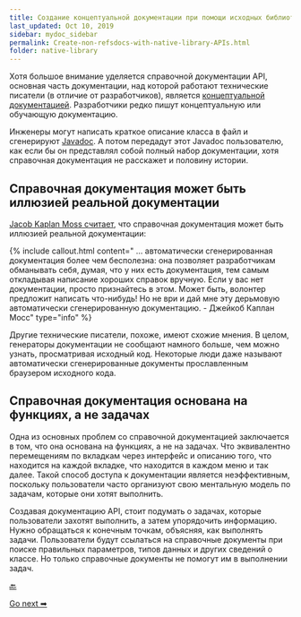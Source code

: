 ```yaml
---
title: Создание концептуальной документации при помощи исходных библиотек API
last_updated: Oct 10, 2019
sidebar: mydoc_sidebar
permalink: Create-non-refsdocs-with-native-library-APIs.html
folder: native-library
---
```


Хотя большое внимание уделяется справочной документации API, основная часть документации, над которой работают технические писатели (в отличие от разработчиков), является [концептуальной документацией](about-sixth-module.html). Разработчики редко пишут концептуальную или обучающую документацию.

Инженеры могут написать краткое описание класса в файл и сгенерируют [Javadoc](Activity-Generate-Javadoc.html). А потом передадут этот Javadoc пользователю, как если бы он представлял собой полный набор документации, хотя справочная документация не расскажет и половину истории.

<a name="illusion"></a>
## Справочная документация может быть иллюзией реальной документации

[Jacob Kaplan Moss считает](https://jacobian.org/2009/nov/10/what-to-write/), что справочная документация может быть иллюзией реальной документации:

{% include callout.html content=" … автоматически сгенерированная документация более чем бесполезна: она позволяет разработчикам обманывать себя, думая, что у них есть документация, тем самым откладывая написание хороших справок вручную. Если у вас нет документации, просто признайтесь в этом. Может быть, волонтер предложит написать что-нибудь! Но не ври и дай мне эту дерьмовую автоматически сгенерированную документацию. - Джейкоб Каплан Мосс" type="info" %}

Другие технические писатели, похоже, имеют схожие мнения. В целом, генераторы документации не сообщают намного больше, чем можно узнать, просматривая исходный код. Некоторые люди даже называют автоматически сгенерированные документы прославленным браузером исходного кода.

<a name="feature"></a>
## Справочная документация основана на функциях, а не задачах

Одна из основных проблем со справочной документацией заключается в том, что она основана на функциях, а не на задачах. Что эквивалентно перемещениям по вкладкам через интерфейс и описанию того, что находится на каждой вкладке, что находится в каждом меню и так далее. Такой способ доступа к документации является неэффективным, поскольку пользователи часто организуют свою ментальную модель по задачам, которые они хотят выполнить.

Создавая документацию API, стоит подумать о задачах, которые пользователи захотят выполнить, а затем упорядочить информацию. Нужно обращаться к конечным точкам, объясняя, как выполнять задачи. Пользователи будут ссылаться на справочные документы при поиске правильных параметров, типов данных и других сведений о классе. Но только справочные документы не помогут им в выполнении задач.

[🔙](Doxygen.html)

[Go next ➡](about-tenth-module.html)
